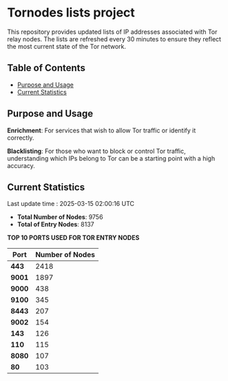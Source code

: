 # Tornodes lists project

This repository provides updated lists of IP addresses associated with Tor relay nodes. The lists are refreshed every 30 minutes to ensure they reflect the most current state of the Tor network.

## Table of Contents

- [Purpose and Usage](#purpose-and-usage)
- [Current Statistics](#current-statistics)


## Purpose and Usage

**Enrichment**: For services that wish to allow Tor traffic or identify it correctly.

**Blacklisting**: For those who want to block or control Tor traffic, understanding which IPs belong to Tor can be a starting point with a high accuracy.

## Current Statistics

Last update time : 2025-03-15 02:00:16 UTC

- **Total Number of Nodes**: 9756
- **Total of Entry Nodes**: 8137

**TOP 10 PORTS USED FOR TOR ENTRY NODES**

| **Port** | **Number of Nodes** |
|------|-----------------|
| **443**   | 2418  |
| **9001**   | 1897  |
| **9000**   | 438  |
| **9100**   | 345  |
| **8443**   | 207  |
| **9002**   | 154  |
| **143**   | 126  |
| **110**   | 115  |
| **8080**   | 107  |
| **80**   | 103  |

